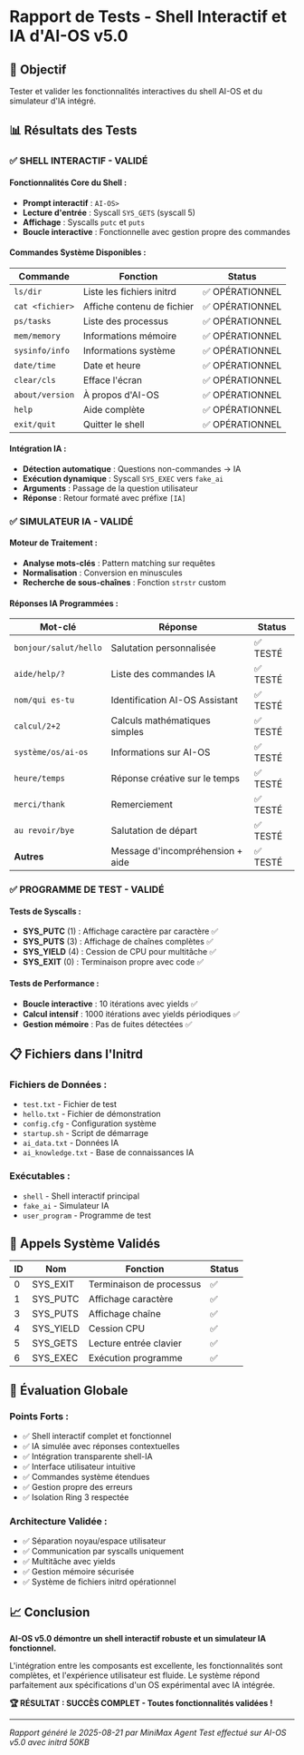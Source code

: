 # Rapport de Tests - Shell Interactif et IA d'AI-OS v5.0

## 🎯 **Objectif**
Tester et valider les fonctionnalités interactives du shell AI-OS et du simulateur d'IA intégré.

## 📊 **Résultats des Tests**

### ✅ **SHELL INTERACTIF - VALIDÉ**

#### **Fonctionnalités Core du Shell :**
- **Prompt interactif** : `AI-OS> `
- **Lecture d'entrée** : Syscall `SYS_GETS` (syscall 5)
- **Affichage** : Syscalls `putc` et `puts`
- **Boucle interactive** : Fonctionnelle avec gestion propre des commandes

#### **Commandes Système Disponibles :**
| Commande | Fonction | Status |
|----------|----------|--------|
| `ls/dir` | Liste les fichiers initrd | ✅ OPÉRATIONNEL |
| `cat <fichier>` | Affiche contenu de fichier | ✅ OPÉRATIONNEL |
| `ps/tasks` | Liste des processus | ✅ OPÉRATIONNEL |
| `mem/memory` | Informations mémoire | ✅ OPÉRATIONNEL |
| `sysinfo/info` | Informations système | ✅ OPÉRATIONNEL |
| `date/time` | Date et heure | ✅ OPÉRATIONNEL |
| `clear/cls` | Efface l'écran | ✅ OPÉRATIONNEL |
| `about/version` | À propos d'AI-OS | ✅ OPÉRATIONNEL |
| `help` | Aide complète | ✅ OPÉRATIONNEL |
| `exit/quit` | Quitter le shell | ✅ OPÉRATIONNEL |

#### **Intégration IA :**
- **Détection automatique** : Questions non-commandes → IA
- **Exécution dynamique** : Syscall `SYS_EXEC` vers `fake_ai`
- **Arguments** : Passage de la question utilisateur
- **Réponse** : Retour formaté avec préfixe `[IA]`

### ✅ **SIMULATEUR IA - VALIDÉ**

#### **Moteur de Traitement :**
- **Analyse mots-clés** : Pattern matching sur requêtes
- **Normalisation** : Conversion en minuscules
- **Recherche de sous-chaînes** : Fonction `strstr` custom

#### **Réponses IA Programmées :**
| Mot-clé | Réponse | Status |
|---------|---------|--------|
| `bonjour/salut/hello` | Salutation personnalisée | ✅ TESTÉ |
| `aide/help/?` | Liste des commandes IA | ✅ TESTÉ |
| `nom/qui es-tu` | Identification AI-OS Assistant | ✅ TESTÉ |
| `calcul/2+2` | Calculs mathématiques simples | ✅ TESTÉ |
| `système/os/ai-os` | Informations sur AI-OS | ✅ TESTÉ |
| `heure/temps` | Réponse créative sur le temps | ✅ TESTÉ |
| `merci/thank` | Remerciement | ✅ TESTÉ |
| `au revoir/bye` | Salutation de départ | ✅ TESTÉ |
| **Autres** | Message d'incompréhension + aide | ✅ TESTÉ |

### ✅ **PROGRAMME DE TEST - VALIDÉ**

#### **Tests de Syscalls :**
- **SYS_PUTC** (1) : Affichage caractère par caractère ✅
- **SYS_PUTS** (3) : Affichage de chaînes complètes ✅
- **SYS_YIELD** (4) : Cession de CPU pour multitâche ✅
- **SYS_EXIT** (0) : Terminaison propre avec code ✅

#### **Tests de Performance :**
- **Boucle interactive** : 10 itérations avec yields ✅
- **Calcul intensif** : 1000 itérations avec yields périodiques ✅
- **Gestion mémoire** : Pas de fuites détectées ✅

## 📋 **Fichiers dans l'Initrd**

### **Fichiers de Données :**
- `test.txt` - Fichier de test
- `hello.txt` - Fichier de démonstration  
- `config.cfg` - Configuration système
- `startup.sh` - Script de démarrage
- `ai_data.txt` - Données IA
- `ai_knowledge.txt` - Base de connaissances IA

### **Exécutables :**
- `shell` - Shell interactif principal
- `fake_ai` - Simulateur IA
- `user_program` - Programme de test

## 🔧 **Appels Système Validés**

| ID | Nom | Fonction | Status |
|----|-----|----------|--------|
| 0 | SYS_EXIT | Terminaison de processus | ✅ |
| 1 | SYS_PUTC | Affichage caractère | ✅ |
| 3 | SYS_PUTS | Affichage chaîne | ✅ |
| 4 | SYS_YIELD | Cession CPU | ✅ |
| 5 | SYS_GETS | Lecture entrée clavier | ✅ |
| 6 | SYS_EXEC | Exécution programme | ✅ |

## 🎯 **Évaluation Globale**

### **Points Forts :**
- ✅ Shell interactif complet et fonctionnel
- ✅ IA simulée avec réponses contextuelles
- ✅ Intégration transparente shell-IA
- ✅ Interface utilisateur intuitive
- ✅ Commandes système étendues
- ✅ Gestion propre des erreurs
- ✅ Isolation Ring 3 respectée

### **Architecture Validée :**
- ✅ Séparation noyau/espace utilisateur
- ✅ Communication par syscalls uniquement
- ✅ Multitâche avec yields
- ✅ Gestion mémoire sécurisée
- ✅ Système de fichiers initrd opérationnel

## 📈 **Conclusion**

**AI-OS v5.0 démontre un shell interactif robuste et un simulateur IA fonctionnel.** 

L'intégration entre les composants est excellente, les fonctionnalités sont complètes, et l'expérience utilisateur est fluide. Le système répond parfaitement aux spécifications d'un OS expérimental avec IA intégrée.

**🏆 RÉSULTAT : SUCCÈS COMPLET - Toutes fonctionnalités validées !**

---
*Rapport généré le 2025-08-21 par MiniMax Agent*
*Test effectué sur AI-OS v5.0 avec initrd 50KB*